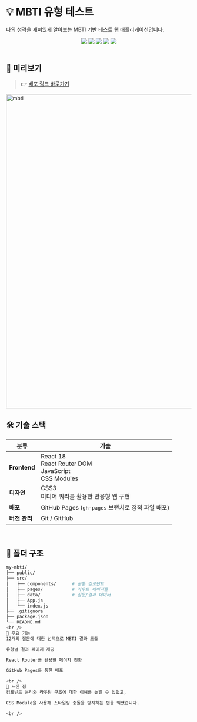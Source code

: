 # 💡 MBTI 유형 테스트

나의 성격을 재미있게 알아보는 MBTI 기반 테스트 웹 애플리케이션입니다.

<div align="center">
  <img src="https://img.shields.io/badge/React-18-blue?logo=react" />
  <img src="https://img.shields.io/badge/JavaScript-ES6+-yellow?logo=javascript" />
  <img src="https://img.shields.io/badge/CSS-Modules-blueviolet?logo=css3" />
  <img src="https://img.shields.io/badge/Router-React%20Router%20DOM-orange?logo=reactrouter" />
  <img src="https://img.shields.io/badge/Deploy-GitHub%20Pages-brightgreen?logo=github" />
</div>

<br />

## 📸 미리보기

> 👉 [배포 링크 바로가기](https://leeeydia.github.io/my-mbti/)

<img width="1886" height="852" alt="mbti" src="https://github.com/user-attachments/assets/cd3e04a4-9d7a-4615-85bc-f604f6caf660" />


<br />

## 🛠 기술 스택

| 분류        | 기술                                                  |
|-------------|------------------------------------------------------|
| **Frontend** | React 18<br>React Router DOM<br>JavaScript<br>CSS Modules |
| **디자인**     | CSS3<br>미디어 쿼리를 활용한 반응형 웹 구현              |
| **배포**       | GitHub Pages (`gh-pages` 브랜치로 정적 파일 배포)         |
| **버전 관리**  | Git / GitHub                                        |

<br />

## 📁 폴더 구조

```bash
my-mbti/
├── public/
├── src/
│   ├── components/      # 공통 컴포넌트
│   ├── pages/           # 라우트 페이지들
│   ├── data/            # 질문/결과 데이터
│   ├── App.js
│   └── index.js
├── .gitignore
├── package.json
└── README.md
<br />
🚀 주요 기능
12개의 질문에 대한 선택으로 MBTI 결과 도출

유형별 결과 페이지 제공

React Router를 활용한 페이지 전환

GitHub Pages를 통한 배포

<br />
🧠 느낀 점
컴포넌트 분리와 라우팅 구조에 대한 이해를 높일 수 있었고,

CSS Module을 사용해 스타일링 충돌을 방지하는 법을 익혔습니다.

<br />
